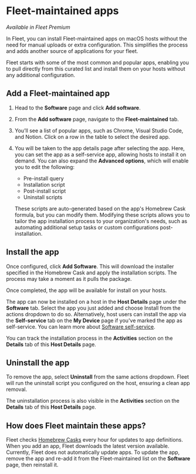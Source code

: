 # Fleet-maintained apps

_Available in Fleet Premium_

In Fleet, you can install Fleet-maintained apps on macOS hosts without the need for manual uploads or extra configuration. This simplifies the process and adds another source of applications for your fleet.

Fleet starts with some of the most common and popular apps, enabling you to pull directly from this curated list and install them on your hosts without any additional configuration.

## Add a Fleet-maintained app

1. Head to the **Software** page and click **Add software**.
2. From the **Add software** page, navigate to the **Fleet-maintained** tab.
3. You’ll see a list of popular apps, such as Chrome, Visual Studio Code, and Notion. Click on a row in the table to select the desired app.
4. You will be taken to the app details page after selecting the app. Here, you can set the app as a self-service app, allowing hosts to install it on demand. You can also expand the **Advanced options**, which will enable you to edit the following:
   - Pre-install query
   - Installation script
   - Post-install script
   - Uninstall scripts

   These scripts are auto-generated based on the app's Homebrew Cask formula, but you can modify them. Modifying these scripts allows you to tailor the app installation process to your organization's needs, such as automating additional setup tasks or custom configurations post-installation.

## Install the app

Once configured, click **Add Software**. This will download the installer specified in the Homebrew Cask and apply the installation scripts. The process may take a moment as it pulls the package.

Once completed, the app will be available for install on your hosts.

The app can now be installed on a host in the **Host Details** page under the **Software** tab. Select the app you just added and choose Install from the actions dropdown to do so. Alternatively, host users can install the app via the **Self-service** tab on the **My Device** page if you've marked the app as self-service. You can learn more about [Software self-service](https://fleetdm.com/guides/software-self-service).

You can track the installation process in the **Activities** section on the **Details** tab of this **Host Details** page.

## Uninstall the app

To remove the app, select **Uninstall** from the same actions dropdown. Fleet will run the uninstall script you configured on the host, ensuring a clean app removal.

The uninstallation process is also visible in the  **Activities** section on the **Details** tab of this **Host Details** page.

## How does Fleet maintain these apps?

Fleet checks [Homebrew Casks](https://github.com/Homebrew/homebrew-cask) every hour for updates to app definitions. When you add an app, Fleet downloads the latest version available. Currently, Fleet does not automatically update apps. To update the app, remove the app and re-add it from the Fleet-maintained list on the **Software** page, then reinstall it.

<meta name="category" value="guides">
<meta name="authorFullName" value="Gabriel Hernandez">
<meta name="authorGitHubUsername" value="ghernandez345">
<meta name="publishedOn" value="2024-10-16">
<meta name="articleTitle" value="Fleet-maintained apps">
